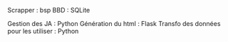 Scrapper : bsp
BBD : SQLite

Gestion des JA : Python
Génération du html : Flask
Transfo des données pour les utiliser : Python


